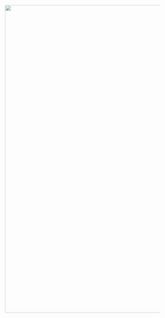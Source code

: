 <a href="https://github.com/devxb/gitanimals">
    <img src = "https://render.gitanimals.org/farms/veronees" width = "1000">
</a>
